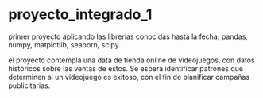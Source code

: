 # proyecto_integrado_1
primer proyecto aplicando las librerias conocidas hasta la fecha; pandas, numpy, matplotlib, seaborn, scipy.

el proyecto contempla una data de tienda online de videojuegos, con datos históricos sobre las ventas de estos. Se espera identificar patrones que determinen si un videojuego es exitoso, con el fin de planificar campañas publicitarias.
